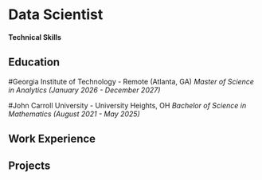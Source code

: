 # Data Scientist

#### Technical Skills

## Education

#Georgia Institute of Technology - Remote (Atlanta, GA)
_Master of Science in Analytics (January 2026 - December 2027)_

#John Carroll University - University Heights, OH
_Bachelor of Science in Mathematics (August 2021 - May 2025)_


## Work Experience

## Projects


